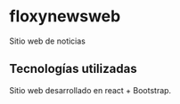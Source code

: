 # floxynewsweb

Sitio web de noticias

## Tecnologías utilizadas

Sitio web desarrollado en react + Bootstrap. 